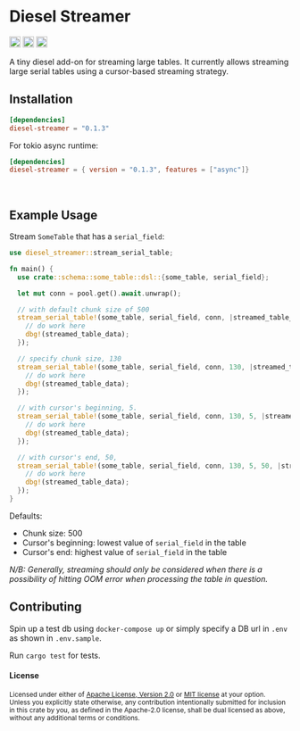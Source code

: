 # Diesel Streamer

[<img alt="github" src="https://img.shields.io/badge/Github-jurshsmith%2Fdiesel--streamer-blue?logo=github" height="20">](https://github.com/jurshsmith/diesel-streamer)
[<img alt="crates.io" src="https://img.shields.io/crates/v/diesel-streamer.svg?style=for-the-badge&color=fc8d62&logo=rust" height="20">](https://crates.io/crates/diesel-streamer)
[<img alt="diesel-streamer build" src="https://img.shields.io/github/actions/workflow/status/jurshsmith/diesel-streamer/ci.yml?branch=main&style=for-the-badge" height="20">](https://github.com/jurshsmith/diesel-streamer/actions?query=branch%3Amain)

A tiny diesel add-on for streaming large tables. It currently allows streaming
large serial tables using a cursor-based streaming strategy.

## Installation

```toml
[dependencies]
diesel-streamer = "0.1.3"
```

For tokio async runtime:

```toml
[dependencies]
diesel-streamer = { version = "0.1.3", features = ["async"]}
```

<br>

## Example Usage

Stream `SomeTable` that has a `serial_field`:

```rust
use diesel_streamer::stream_serial_table;

fn main() {
  use crate::schema::some_table::dsl::{some_table, serial_field};

  let mut conn = pool.get().await.unwrap();

  // with default chunk size of 500
  stream_serial_table!(some_table, serial_field, conn, |streamed_table_data: Vec<SomeTable>| {
    // do work here
    dbg!(streamed_table_data);
  });

  // specify chunk size, 130
  stream_serial_table!(some_table, serial_field, conn, 130, |streamed_table_data: Vec<SomeTable>| {
    // do work here
    dbg!(streamed_table_data);
  });

  // with cursor's beginning, 5.
  stream_serial_table!(some_table, serial_field, conn, 130, 5, |streamed_table_data: Vec<SomeTable>| {
    // do work here
    dbg!(streamed_table_data);
  });

  // with cursor's end, 50,
  stream_serial_table!(some_table, serial_field, conn, 130, 5, 50, |streamed_table_data: Vec<SomeTable>| {
    // do work here
    dbg!(streamed_table_data);
  });
}
```

Defaults:

- Chunk size: 500
- Cursor's beginning: lowest value of `serial_field` in the table
- Cursor's end: highest value of `serial_field` in the table

_N/B: Generally, streaming should only be considered when there is a possibility of hitting OOM error when processing the table in question._

## Contributing

Spin up a test db using `docker-compose up` or simply specify
a DB url in `.env` as shown in `.env.sample`.

Run `cargo test` for tests.

#### License

<sup>
Licensed under either of <a href="LICENSE-APACHE">Apache License, Version
2.0</a> or <a href="LICENSE-MIT">MIT license</a> at your option.
</sup>

<br>

<sub>
Unless you explicitly state otherwise, any contribution intentionally submitted
for inclusion in this crate by you, as defined in the Apache-2.0 license, shall
be dual licensed as above, without any additional terms or conditions.
</sub>
